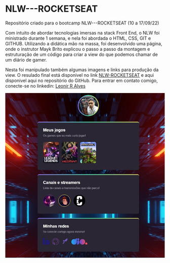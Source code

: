 # NLW---ROCKETSEAT
Repositório criado para o bootcamp NLW---ROCKETSEAT (10 a 17/09/22)

Com intuito de abordar tecnologias imersas na stack Front End, o NLW foi ministrado durante 1 semana, e nela foi abordada o HTML, CSS, GIT e GITHUB. 
Utilizando a didática mão na massa, foi desenvolvido uma página, onde o instrutor Mayk Brito explicou o passo a passo da montagem e estruturação de um código para criar a view do que podemos chamar de um diário de gamer. 

Nesta foi manipulado também algumas imagens e links para produção da view. 
O resulado final está disponivel no link [NLW-ROCKETSEAT](https://leonirreis.github.io/NLW---ROCKETSEAT/) e aqui disponivel aqui no repositório do GitHub.
Para entrar em contato comigo, conecte-se no linkedin: [Leonir R Alves](https://linkedin.com/in/leonir-r-alves/)

![Alt text](https://github.com/leonirreis/NLW---ROCKETSEAT/blob/master/assets/NLW.JPG)

 
